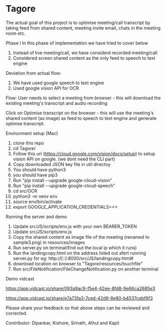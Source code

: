 # Tagore
The actual goal of this project is to optimise meeting/call transcript by taking feed from shared content, meeting invite email, chats in the meeting room etc.


Phase I
In this phase of implementation we have tried to cover below
1. Instead of live meeting/call, we have considerd recorded meeting/call
2. Considered screen shared content as the only feed to speech to text engine

Deviation from actual flow:
1. We have used google speech to text engine
2. Used google vision API for OCR


Flow:
User needs to select a meeting from browser - this will download the existing meeting's transcript and audio recording

Click on Optimise transcript on the browser - this will use the meeting's shared content (as image) as feed to speech to text engine and generate optimse transcript.



Environment setup (Mac)
1. clone this repo
2. cd Tagore/
3. Follow this url (https://cloud.google.com/vision/docs/setup) to setup vision API on google. (we dont need the CLI part)
4. Copy downloaded JSON key file in util directoy
5. You should have python3
6. you should have pip3
7. Run "pip install --upgrade google-cloud-vision"
8. Run "pip install --upgrade google-cloud-speech"
9. cd src/OCR 
10. python3 -m venv env
11. source env/bin/activate
12. export GOOGLE_APPLICATION_CREDENTIALS=<<your token path>>

  

Running the server and demo
1. Update src/JS/scripts/env.js with your own BEARER_TOKEN
2. Update src/JS/scripts/env.js
3. Copy the shared content as image file of the meeting (renamed to sample3.png) in resources/images 
4. Run server.py on terminal(find out the local ip which it runs)
5. Run the landingcopy.html on the address listed out afert running server.py for eg: http://[::]:8000/src/JS/landingcopy.html#
6. download location on browser to "Tagore/resources/touchfile"
7. Run src/FileNotification/FileChangeNotification.py on another terminal 

Demo vidcast
  
https://app.vidcast.io/share/093a9ac9-f5e4-42ee-8fd8-9e66ca2685e3

https://app.vidcast.io/share/e7a73fa3-7ced-42d9-8e80-b4537cebf8f3


  
Please share your feedback so that above steps can be reviewed and corrected.

Contributor: Dipankar, Kishore, Srinath, Athul and Kapil

